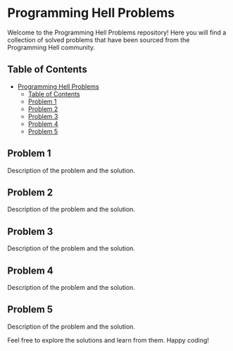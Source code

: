 # Programming Hell Problems

Welcome to the Programming Hell Problems repository! Here you will find a collection of solved problems that have been sourced from the Programming Hell community.

## Table of Contents

- [Programming Hell Problems](#programming-hell-problems)
  - [Table of Contents](#table-of-contents)
  - [Problem 1](#problem-1)
  - [Problem 2](#problem-2)
  - [Problem 3](#problem-3)
  - [Problem 4](#problem-4)
  - [Problem 5](#problem-5)

## Problem 1

Description of the problem and the solution.

## Problem 2

Description of the problem and the solution.

## Problem 3

Description of the problem and the solution.

## Problem 4

Description of the problem and the solution.

## Problem 5

Description of the problem and the solution.

Feel free to explore the solutions and learn from them. Happy coding!
